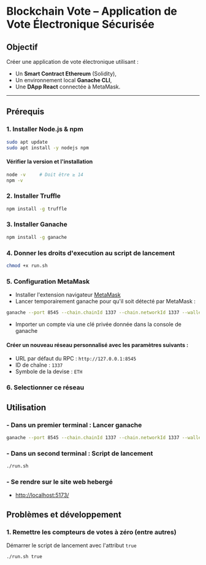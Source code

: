 # Blockchain Vote – Application de Vote Électronique Sécurisée

## Objectif

Créer une application de vote électronique utilisant :
- Un **Smart Contract Ethereum** (Solidity),
- Un environnement local **Ganache CLI**,
- Une **DApp React** connectée à MetaMask.

---

## Prérequis

### 1. Installer Node.js & npm

```bash
sudo apt update
sudo apt install -y nodejs npm
```

#### Vérifier la version et l'installation
```bash
node -v     # Doit être ≥ 14
npm -v
```

### 2. Installer Truffle
```bash
npm install -g truffle
```

### 3. Installer Ganache
```bash
npm install -g ganache
```

### 4. Donner les droits d'execution au script de lancement
```bash
chmod +x run.sh
```

### 5. Configuration MetaMask
- Installer l'extension navigateur [MetaMask](https://metamask.io/)
- Lancer temporairement ganache pour qu'il soit détecté par MetaMask : 
```bash
ganache --port 8545 --chain.chainId 1337 --chain.networkId 1337 --wallet.seed "voteblockchain" --db ./ganache-data
```
- Importer un compte via une clé privée donnée dans la console de ganache

#### Créer un nouveau réseau personnalisé avec les paramètres suivants :
- URL par défaut du RPC : ```http://127.0.0.1:8545```
- ID de chaîne : ```1337```
- Symbole de la devise : ```ETH```

### 6. Selectionner ce réseau

## Utilisation

### - Dans un premier terminal : **Lancer ganache**
```bash
ganache --port 8545 --chain.chainId 1337 --chain.networkId 1337 --wallet.seed "voteblockchain" --db ./ganache-data
```

### - Dans un second terminal : Script de lancement
```bash
./run.sh
```

### - Se rendre sur le site web hebergé
- [http://localhost:5173/](http://localhost:5173/)

## Problèmes et développement

### 1. Remettre les compteurs de votes à zéro (entre autres)
Démarrer le script de lancement avec l'attribut ```true```

```bash
./run.sh true
```